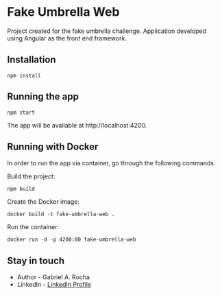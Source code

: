 # Fake Umbrella Web

Project created for the fake umbrella challenge. Application developed using Angular as the front end framework.

## Installation

```code
npm install
```

## Running the app

```code
npm start
```

The app will be available at http://localhost:4200.

## Running with Docker

In order to run the app via container, go through the following commands.

Build the project:

```code
npm build
```

Create the Docker image:

```code
docker build -t fake-umbrella-web .
```

Run the container:

```code
docker run -d -p 4200:80 fake-umbrella-web
```

## Stay in touch

- Author - Gabriel A. Rocha
- LinkedIn - [LinkedIn Profile](https://www.linkedin.com/in/gabrielaltairrocha/)
